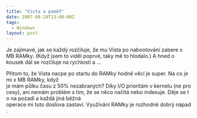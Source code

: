 ```yaml
---
title: "Vista a paměť"
date: 2007-08-20T13:08:00Z
tags:
  - Windows
layout: post
---
```

Je zajímavé, jak se každý rozčiluje, že mu Vista po nabootování zabere x MB RAMky. (Když jsem to viděl poprvé, taky mě to hlodalo.) A hned o kousek dál se rozčiluje na rychlostí a ...

Přitom to, že Vista nacpe po startu do RAMky hodně věcí je super. Na co je mi x MB RAMky, když je mám půlku času z 50% nezabraných? Díky I/O prioritám v kernelu (ne procesy), ani nemám problém s tim, že se něco načítá nebo indexuje. Děje se to na pozadí a každá jiná běžná operace mi tuto doslova zastaví. Využívání RAMky je rozhodně dobrý nápad.